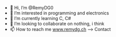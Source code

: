 - 👋 Hi, I’m @RemyDG0
- 👀 I’m interested in programming and electronics
- 🌱 I’m currently learning C, C#
- 💞️ I’m looking to collaborate on nothing, i think
- 📫 How to reach me www.remydg.ch --> Contact

<!---
RemyDG0/RemyDG0 is a ✨ special ✨ repository because its `README.md` (this file) appears on your GitHub profile.
You can click the Preview link to take a look at your changes.
--->
